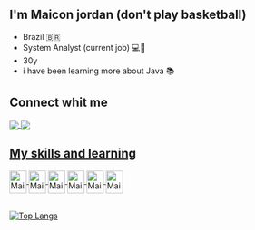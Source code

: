 

## I'm Maicon jordan (don't play basketball)

- Brazil 🇧🇷
- System Analyst (current job) 💻:briefcase:
- 30y 
- i have been learning more about Java 📚

## Connect whit me 

<a href="https://www.linkedin.com/in/maiconj/" target="_blank">
<img align="center" src="https://img.shields.io/badge/LinkedIn-0077B5?style=for-the-badge&logo=linkedin&logoColor=white" style="max-width:100%">
<a href="https://www.linkedin.com/in/maiconj/" target="_blank">
<img align="center" src="https://img.shields.io/badge/Instagram-E4405F?style=for-the-badge&logo=instagram&logoColor=white" style="max-width:100%">
  
 ## My skills and learning  

   <img align="center" alt="Maicon" height="40" width="30" src="https://cdn.jsdelivr.net/gh/devicons/devicon/icons/postgresql/postgresql-original.svg" style="maxwidth:100%">
   <img align="center" alt="Maicon" height="40" width="30" src="https://cdn.jsdelivr.net/gh/devicons/devicon/icons/mysql/mysql-original.svg" style="max-width:100%">
   <img align="center" alt="Maicon" height="40" width="30" src="https://cdn.jsdelivr.net/gh/devicons/devicon/icons/html5/html5-original.svg" style="max-width:100%"> 
   <img align="center" alt="Maicon" height="40" width="30" src="https://cdn.jsdelivr.net/gh/devicons/devicon/icons/css3/css3-original.svg" style="max-width:100%">
   <img align="center" alt="Maicon" height="40" width="30" src="https://cdn.jsdelivr.net/gh/devicons/devicon/icons/javascript/javascript-original.svg" style="max-width:100%">
   <img align="center" alt="Maicon" height="40" width="30" src="https://cdn.jsdelivr.net/gh/devicons/devicon/icons/git/git-original.svg" style="max-width:100%"> 
   <br>
   <br>
    
    

    
    
 
 [![Top Langs](https://github-readme-stats.vercel.app/api/top-langs/?username=MaiconJordan&layout=compact)](https://github.com/MaiconJordan/github-readme-stats)
